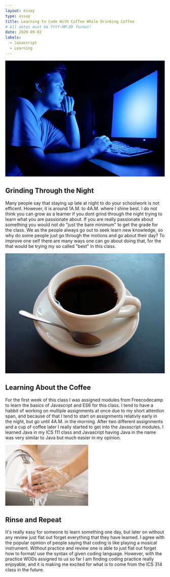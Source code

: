 ```yaml
---
layout: essay
type: essay
title: Learning to Code With Coffee While Drinking Coffee
# All dates must be YYYY-MM-DD format!
date: 2020-09-02
labels:
  - Javascript
  - Learning
---
```

<img class="ui medium top left square image" src="../images/grinding.jpg">

## Grinding Through the Night

  Many people say that staying up late at night to do your schoolwork is not efficent. However, it is around 1A.M. to 4A.M. where I shine best. I do not think you can grow as a learner if you dont grind through the night trying to learn what you are passionate about. If you are really passionate about something you would not do "just the bare minimum" to get the grade for the class. We as the people always go out to seek learn new knowledge, so why do some people just go through the motions and go about their day? To improve one self there are many ways one can go about doing that, for the that would be trying my so called "best" in this class.

<img class="ui medium top left square image" src="../images/javacup.jpg">

## Learning About the Coffee

  For the first week of this class I was assigned modules from Freecodecamp to learn the basics of Javascript and ES6 for this class. I tend to have a habbit of working on multiple assignments at once due to my short attention span, and because of that I tend to start on assignments relativly early in the night, but go until 4A.M. in the morning. After two different assignments and a cup of coffee later I really started to get into the Javascript modules. I learned Java in my ICS 111 class and Javascript having Java in the name was very similar to Java but much easier in my opinion. 
  
  <img class="ui medium top left square image" src="../images/rinse.jpg">
  
  ## Rinse and Repeat
 
  It's really easy for someone to learn something one day, but later on without any review just flat out forget everything that they have learned. I agree with the popular opinion of people saying that coding is like playing a musical instrument. Without practice and review one is able to just flat out forget how to format/ use the syntax of given coding language. However, with the practice WODs assigned to us so far I am finding coding practice really enjoyable, and it is making me excited for what is to come from the ICS 314 class in the future.
